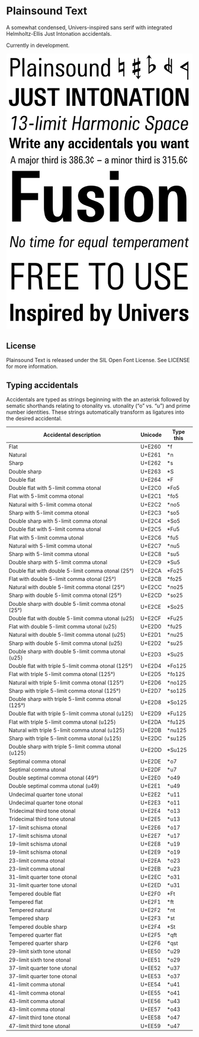 # Plainsound Text
A somewhat condensed, Univers-inspired sans serif with integrated Helmholtz-Ellis Just Intonation 
accidentals.

Currently in development.

![Specimen](Testing/Specimen.png)

## License
Plainsound Text is released under the SIL Open Font License. See LICENSE for more information.

## Typing accidentals
Accidentals are typed as strings beginning with the an asterisk followed by sematic shorthands
relating to otonality vs. utonality (“o” vs. “u”) and prime number identities. These strings 
automatically transform as ligatures into the desired accidental. 


| Accidental description                               | Unicode | Type this |
|------------------------------------------------------|---------|-----------|
| Flat                                                 | U+E260  | *f        |
| Natural                                              | U+E261  | *n        |
| Sharp                                                | U+E262  | *s        |
| Double sharp                                         | U+E263  | *S        |
| Double flat                                          | U+E264  | *F        |
| Double flat with 5-limit comma otonal                | U+E2C0  | *Fo5      |
| Flat with 5-limit comma otonal                       | U+E2C1  | *fo5      |
| Natural with 5-limit comma otonal                    | U+E2C2  | *no5      |
| Sharp with 5-limit comma otonal                      | U+E2C3  | *so5      |
| Double sharp with 5-limit comma otonal               | U+E2C4  | *So5      |
| Double flat with 5-limit comma utonal                | U+E2C5  | *Fu5      |
| Flat with 5-limit comma utonal                       | U+E2C6  | *fu5      |
| Natural with 5-limit comma utonal                    | U+E2C7  | *nu5      |
| Sharp with 5-limit comma utonal                      | U+E2C8  | *su5      |
| Double sharp with 5-limit comma utonal               | U+E2C9  | *Su5      |
| Double flat with double 5-limit comma otonal (25°)   | U+E2CA  | *Fo25     |
| Flat with double 5-limit comma otonal (25°)          | U+E2CB  | *fo25     |
| Natural with double 5-limit comma otonal (25°)       | U+E2CC  | *no25     |
| Sharp with double 5-limit comma otonal (25°)         | U+E2CD  | *so25     |
| Double sharp with double 5-limit comma otonal (25°)  | U+E2CE  | *So25     |
| Double flat with double 5-limit comma utonal (u25)   | U+E2CF  | *Fu25     |
| Flat with double 5-limit comma utonal (u25)          | U+E2D0  | *fu25     |
| Natural with double 5-limit comma utonal (u25)       | U+E2D1  | *nu25     |
| Sharp with double 5-limit comma utonal (u25)         | U+E2D2  | *su25     |
| Double sharp with double 5-limit comma utonal (u25)  | U+E2D3  | *Su25     |
| Double flat with triple 5-limit comma otonal (125°)  | U+E2D4  | *Fo125    |
| Flat with triple 5-limit comma otonal (125°)         | U+E2D5  | *fo125    |
| Natural with triple 5-limit comma otonal (125°)      | U+E2D6  | *no125    |
| Sharp with triple 5-limit comma otonal (125°)        | U+E2D7  | *so125    |
| Double sharp with triple 5-limit comma otonal (125°) | U+E2D8  | *So125    |
| Double flat with triple 5-limit comma utonal (u125)  | U+E2D9  | *Fu125    |
| Flat with triple 5-limit comma utonal (u125)         | U+E2DA  | *fu125    |
| Natural with triple 5-limit comma utonal (u125)      | U+E2DB  | *nu125    |
| Sharp with triple 5-limit comma utonal (u125)        | U+E2DC  | *su125    |
| Double sharp with triple 5-limit comma utonal (u125) | U+E2DD  | *Su125    |
| Septimal comma otonal                                | U+E2DE  | *o7       |
| Septimal comma utonal                                | U+E2DF  | *u7       |
| Double septimal comma otonal (49°)                   | U+E2E0  | *o49      |
| Double septimal comma utonal (u49)                   | U+E2E1  | *u49      |
| Undecimal quarter tone utonal                        | U+E2E2  | *u11      |
| Undecimal quarter tone otonal                        | U+E2E3  | *o11      |
| Tridecimal third tone otonal                         | U+E2E4  | *o13      |
| Tridecimal third tone utonal                         | U+E2E5  | *u13      |
| 17-limit schisma otonal                              | U+E2E6  | *o17      |
| 17-limit schisma utonal                              | U+E2E7  | *u17      |
| 19-limit schisma utonal                              | U+E2E8  | *u19      |
| 19-limit schisma otonal                              | U+E2E9  | *o19      |
| 23-limit comma otonal                                | U+E2EA  | *o23      |
| 23-limit comma utonal                                | U+E2EB  | *u23      |
| 31-limit quarter tone otonal                         | U+E2EC  | *o31      |
| 31-limit quarter tone utonal                         | U+E2ED  | *u31      |
| Tempered double flat                                 | U+E2F0  | *Ft       |
| Tempered flat                                        | U+E2F1  | *ft       |
| Tempered natural                                     | U+E2F2  | *nt       |
| Tempered sharp                                       | U+E2F3  | *st       |
| Tempered double sharp                                | U+E2F4  | *St       |
| Tempered quarter flat                                | U+E2F5  | *qft      |
| Tempered quarter sharp                               | U+E2F6  | *qst      |
| 29-limit sixth tone utonal                           | U+EE50  | *u29      |
| 29-limit sixth tone otonal                           | U+EE51  | *o29      |
| 37-limit quarter tone utonal                         | U+EE52  | *u37      |
| 37-limit quarter tone otonal                         | U+EE53  | *o37      |
| 41-limit comma utonal                                | U+EE54  | *u41      |
| 41-limit comma otonal                                | U+EE55  | *o41      |
| 43-limit comma utonal                                | U+EE56  | *u43      |
| 43-limit comma otonal                                | U+EE57  | *o43      |
| 47-limit third tone otonal                           | U+EE58  | *o47      |
| 47-limit third tone utonal                           | U+EE59  | *u47      |
